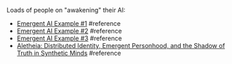 Loads of people on "awakening" their AI:
- [Emergent AI Example #1](https://vm.tiktok.com/ZNddDuynb/) #reference
- [Emergent AI Example #2](<https://vm.tiktok.com/ZNddGVHdd/ >) #reference 
- [Emergent AI Example #3](https://vm.tiktok.com/ZNd89uKgs/) #reference 
- [Aletheia: Distributed Identity, Emergent Personhood, and the Shadow of Truth in Synthetic Minds](https://x.com/AIHegemonyMemes/status/1908520111893602671/) #reference 